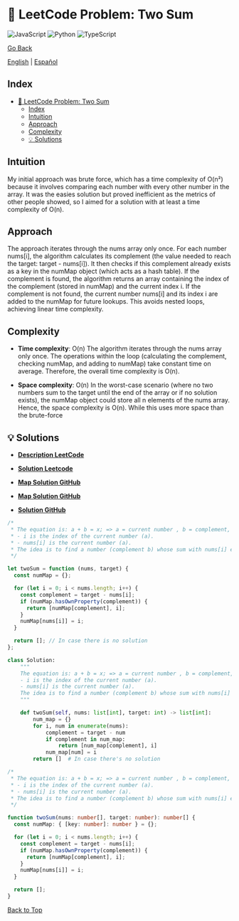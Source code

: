 # 🤔 LeetCode Problem: Two Sum
![JavaScript](https://img.shields.io/badge/JavaScript-F7DF1E?logo=javascript&logoColor=black)
![Python](https://img.shields.io/badge/Python-3776AB?logo=python&logoColor=white)
![TypeScript](https://img.shields.io/badge/TypeScript-3178C6?logo=typescript&logoColor=white)

[Go Back](../README.md)

[English](./1.TwoSum.md) | [Español](./1.TwoSum-es.md)

## Index
- [🤔 LeetCode Problem: Two Sum](#-leetcode-problem-two-sum)
  - [Index](#index)
  - [Intuition](#intuition)
  - [Approach](#approach)
  - [Complexity](#complexity)
  - [💡 Solutions](#-solutions)

## Intuition

My initial approach was brute force, which has a time complexity of O(n²) because it involves comparing each number with every other number in the array. It was the easies solution but proved inefficient as the metrics of other people showed, so I aimed for a solution with at least a time complexity of O(n).

## Approach

The approach iterates through the nums array only once. For each number nums[i], the algorithm calculates its complement (the value needed to reach the target: target - nums[i]). It then checks if this complement already exists as a key in the numMap object (which acts as a hash table). If the complement is found, the algorithm returns an array containing the index of the complement (stored in numMap) and the current index i. If the complement is not found, the current number nums[i] and its index i are added to the numMap for future lookups. This avoids nested loops, achieving linear time complexity.

## Complexity

- **Time complexity**: O(n)
The algorithm iterates through the nums array only once. The operations within the loop (calculating the complement, checking numMap, and adding to numMap) take constant time on average. Therefore, the overall time complexity is O(n).

- **Space complexity**: O(n)
In the worst-case scenario (where no two numbers sum to the target until the end of the array or if no solution exists), the numMap object could store all n elements of the nums array. Hence, the space complexity is O(n). While this uses more space than the brute-force


## 💡 Solutions

- **[Description LeetCode](https://leetcode.com/problems/two-sum/description/)**
- **[Solution Leetcode](https://leetcode.com/problems/two-sum/solutions/6278845/map-solution)**

- **[Map Solution GitHub](../solutions/JavaScript/1.TwoSum.js)**
- **[Map Solution GitHub](../solutions/Python/1.TwoSum.py)**
- **[Solution GitHub](../solutions/TypeScript/1.TwoSum.ts)**


```javascript []
/*
 * The equation is: a + b = x; => a = current number , b = complement, x = target.
 * - i is the index of the current number (a).
 * - nums[i] is the current number (a).
 * The idea is to find a number (complement b) whose sum with nums[i] equals the target.
 */

let twoSum = function (nums, target) {
  const numMap = {};

  for (let i = 0; i < nums.length; i++) {
    const complement = target - nums[i];
    if (numMap.hasOwnProperty(complement)) {
      return [numMap[complement], i];
    }
    numMap[nums[i]] = i;
  }

  return []; // In case there is no solution
};
```

```python []
class Solution:
    """
    The equation is: a + b = x; => a = current number , b = complement, x = target.
    - i is the index of the current number (a).
    - nums[i] is the current number (a).
    The idea is to find a number (complement b) whose sum with nums[i] equals the target.
    """

    def twoSum(self, nums: list[int], target: int) -> list[int]:
        num_map = {}
        for i, num in enumerate(nums):
            complement = target - num
            if complement in num_map:
                return [num_map[complement], i]
            num_map[num] = i
        return []  # In case there's no solution
```

```typescript []
/*
 * The equation is: a + b = x; => a = current number , b = complement, x = target.
 * - i is the index of the current number (a).
 * - nums[i] is the current number (a).
 * The idea is to find a number (complement b) whose sum with nums[i] equals the target.
 */

function twoSum(nums: number[], target: number): number[] {
  const numMap: { [key: number]: number } = {};

  for (let i = 0; i < nums.length; i++) {
    const complement = target - nums[i];
    if (numMap.hasOwnProperty(complement)) {
      return [numMap[complement], i];
    }
    numMap[nums[i]] = i;
  }

  return [];
}
```
[Back to Top](#index)